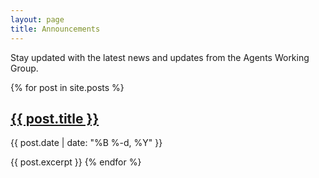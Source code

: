 ```yaml
---  
layout: page  
title: Announcements  
---  
```

  
Stay updated with the latest news and updates from the Agents Working Group.  
  
{% for post in site.posts %}  
  <h2><a href="{{ post.url }}">{{ post.title }}</a></h2>  
  <p>{{ post.date | date: "%B %-d, %Y" }}</p>  
  {{ post.excerpt }}  
{% endfor %}  
